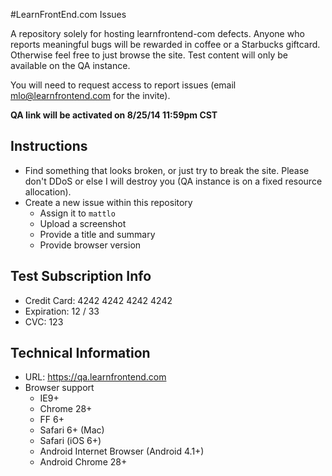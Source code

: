#LearnFrontEnd.com Issues

A repository solely for hosting learnfrontend-com defects. Anyone who reports meaningful bugs will be rewarded in coffee or a Starbucks giftcard. Otherwise feel free to just browse the site. Test content will only be available on the QA instance.

You will need to request access to report issues (email mlo@learnfrontend.com for the invite).

**QA link will be activated on 8/25/14 11:59pm CST**

## Instructions
- Find something that looks broken, or just try to break the site. Please don't DDoS or else I will destroy you (QA instance is on a fixed resource allocation).
- Create a new issue within this repository
  - Assign it to `mattlo`
  - Upload a screenshot
  - Provide a title and summary
  - Provide browser version

## Test Subscription Info
- Credit Card: 4242 4242 4242 4242
- Expiration: 12 / 33
- CVC: 123

## Technical Information
- URL: https://qa.learnfrontend.com
- Browser support
  - IE9+
  - Chrome 28+
  - FF 6+
  - Safari 6+ (Mac)
  - Safari (iOS 6+)
  - Android Internet Browser (Android 4.1+)
  - Android Chrome 28+
